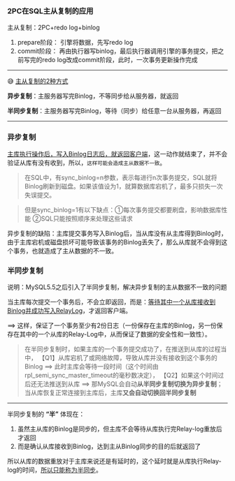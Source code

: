 ### 2PC在SQL主从复制的应用

主从复制：2PC+redo log+binlog

1. prepare阶段： 引擎将数据，先写redo log
2. commit阶段： 再由执行器写binlog，最后执行器调用引擎的事务提交，把之前写完的redo log改成commit阶段，此时，一次事务更新操作完成


---





:sweat_smile: [主从复制的2种方式](https://blog.csdn.net/keil_wang/article/details/88669587)


**异步复制**：主服务器写完Binlog，不等同步给从服务器，就返回

**半同步复制**：主服务器写完Binlog，等待（同步）给任意一台从服务器，再返回

---

### 异步复制

<u>主库执行操作后，写入Binlog日志后，就返回客户端</u>，这一动作就结束了，并不会验证从库有没有收到，所以，`这样可能会造成主从数据不一致`。

> 在SQL中，有sync_binlog=n参数，表示每进行n次事务提交，SQL就将Binlog刷新到磁盘。如果该值设为1，就算数据库宕机了，最多只损失一次失误提交。

> 但是sync_binlog=1有以下缺点：①每次事务提交都要刷盘，影响数据库性能 ②SQL只能按照顺序来处理这些请求

异步复制的缺陷：主库提交事务写入Binlog后，当从库没有从主库得到Binlog时，由于主库宕机或磁盘损坏可能导致该事务的Binlog丢失了，那么从库就不会得到这个事务，也就造成了主从数据的不一致。

### 半同步复制

说明：MySQL5.5之后引入了半同步复制，解决异步复制的主从数据不一致的问题

当主库每次提交一个事务后，不会立即返回，而是：<u>等待其中一个从库接收到Binlog并成功写入RelayLog</u>，才返回客户端。

==> 这样，保证了一个事务至少有2份日志（一份保存在主库的Binlog，另一份保存在其中的一个从库的Relay-Log中，从而保证了数据的安全性和一致性）。

> 在半同步复制时，如果主库的一个事务提交成功了，在推送到从库的过程当中，
> 【Q1】从库宕机了或网络故障，导致从库并没有接收到这个事务的Binlog 
>       ==> 此时主库会等待一段时间（这个时间由rpl_semi_sync_master_timeout的毫秒数决定），
> 【Q2】如果这个时间过后还无法推送到从库
>       ==> 那MySQL会自动**从半同步复制切换为异步复制**；当从库恢复正常连接到主库后，主库**又会自动切换回半同步复制**

---

半同步复制的 **“半”** 体现在：

1. 虽然主从库的Binlog是同步的，但主库不会等待从库执行完Relay-log重放后才返回
2. 而是确认从库接收到Binlog，达到主从Binlog同步的目的后就返回了

所以从库的数据重放对于主库来说还是有延时的，这个延时就是从库执行Relay-log的时间，<u>所以只能称为半同步</u>。

